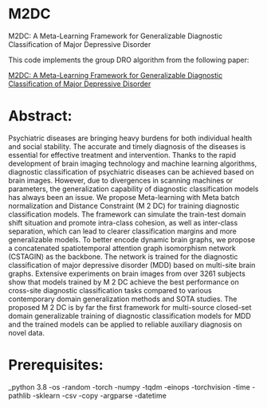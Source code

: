 # M2DC
M2DC: A Meta-Learning Framework for Generalizable Diagnostic Classification of Major Depressive Disorder

This code implements the group DRO algorithm from the following paper:

[M2DC: A Meta-Learning Framework for Generalizable Diagnostic Classification of Major Depressive Disorder](https://ieeexplore.ieee.org/abstract/document/10680596)

# Abstract:
Psychiatric diseases are bringing heavy burdens for both individual health and social stability. The accurate and timely diagnosis of the diseases is essential for effective treatment and intervention. Thanks to the rapid development of brain imaging technology and machine learning algorithms, diagnostic classification of psychiatric diseases can be achieved based on brain images. However, due to divergences in scanning machines or parameters, the generalization capability of diagnostic classification models has always been an issue. We propose Meta-learning with Meta batch normalization and Distance Constraint (M 2 DC) for training diagnostic classification models. The framework can simulate the train-test domain shift situation and promote intra-class cohesion, as well as inter-class separation, which can lead to clearer classification margins and more generalizable models. To better encode dynamic brain graphs, we propose a concatenated spatiotemporal attention graph isomorphism network (CSTAGIN) as the backbone. The network is trained for the diagnostic classification of major depressive disorder (MDD) based on multi-site brain graphs. Extensive experiments on brain images from over 3261 subjects show that models trained by M 2 DC achieve the best performance on cross-site diagnostic classification tasks compared to various contemporary domain generalization methods and SOTA studies. The proposed M 2 DC is by far the first framework for multi-source closed-set domain generalizable training of diagnostic classification models for MDD and the trained models can be applied to reliable auxiliary diagnosis on novel data.

# Prerequisites:
_python 3.8
-os
-random
-torch
-numpy
-tqdm
-einops
-torchvision
-time
-pathlib
-sklearn
-csv
-copy
-argparse
-datetime
